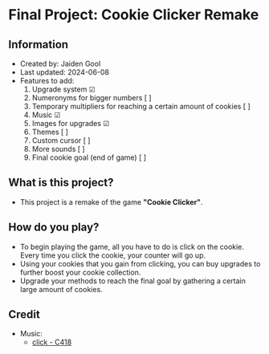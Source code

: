 # Final Project: Cookie Clicker Remake

## Information
- Created by: Jaiden Gool
- Last updated: 2024-06-08
- Features to add:
    1. Upgrade system &#9745;
    2. Numeronyms for bigger numbers [ ]
    3. Temporary multipliers for reaching a certain amount of cookies [ ]
    4. Music &#9745;
    5. Images for upgrades &#9745;
    6. Themes [ ]
    7. Custom cursor [ ]
    8. More sounds [ ]
    9. Final cookie goal (end of game) [ ]

## What is this project?
- This project is a remake of the game **"Cookie Clicker"**.

## How do you play?
- To begin playing the game, all you have to do is click on the cookie. Every time you click the cookie, your counter will go up.
- Using your cookies that you gain from clicking, you can buy upgrades to further boost your cookie collection.
- Upgrade your methods to reach the final goal by gathering a certain large amount of cookies.

## Credit
- Music:
    - [click - C418](https://youtu.be/yrn7eInApnc?si=Hpm-PQMG9HuFblXC)


